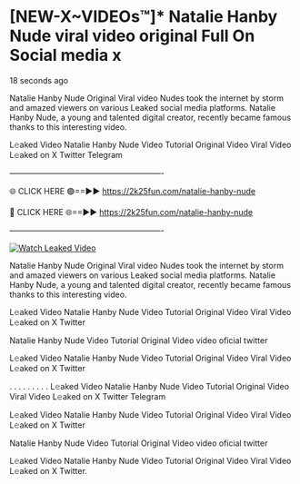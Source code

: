 # [NEW-X~VIDEOs™]* Natalie Hanby Nude viral video original Full On Social media x

18 seconds ago

Natalie Hanby Nude Original Viral video Nudes took the internet by storm and amazed viewers on various Leaked social media platforms. Natalie Hanby Nude, a young and talented digital creator, recently became famous thanks to this interesting video.

L𝚎aked Video Natalie Hanby Nude Video Tutorial Original Video Viral Video L𝚎aked on X Twitter Telegram

———————————————————-

🌐 CLICK HERE 🟢==►► https://2k25fun.com/natalie-hanby-nude

🔴 CLICK HERE 🌐==►► https://2k25fun.com/natalie-hanby-nude

———————————————————-

[![Watch Leaked Video](https://miro.medium.com/v2/resize:fit:828/format:webp/1*cilzJN44JGOrTw9NJCrNHA.gif "Watch Leaked Video")](https://2k25fun.com/natalie-hanby-nude)

Natalie Hanby Nude Original Viral video Nudes took the internet by storm and amazed viewers on various Leaked social media platforms. Natalie Hanby Nude, a young and talented digital creator, recently became famous thanks to this interesting video.

L𝚎aked Video Natalie Hanby Nude Video Tutorial Original Video Viral Video L𝚎aked on X Twitter

Natalie Hanby Nude Video Tutorial Original Video video oficial twitter

L𝚎aked Video Natalie Hanby Nude Video Tutorial Original Video Viral Video L𝚎aked on X Twitter

. . . . . . . . . L𝚎aked Video Natalie Hanby Nude Video Tutorial Original Video Viral Video L𝚎aked on X Twitter Telegram

L𝚎aked Video Natalie Hanby Nude Video Tutorial Original Video Viral Video L𝚎aked on X Twitter

Natalie Hanby Nude Video Tutorial Original Video video oficial twitter

L𝚎aked Video Natalie Hanby Nude Video Tutorial Original Video Viral Video L𝚎aked on X Twitter.